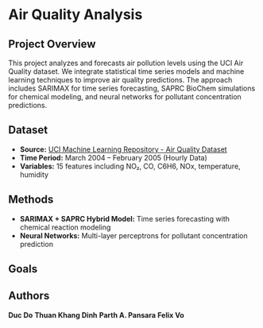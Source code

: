 # Air Quality Analysis

## Project Overview  
This project analyzes and forecasts air pollution levels using the UCI Air Quality dataset. We integrate statistical time series models and machine learning techniques to improve air quality predictions. The approach includes SARIMAX for time series forecasting, SAPRC BioChem simulations for chemical modeling, and neural networks for pollutant concentration predictions.  

## Dataset  
- **Source:** [UCI Machine Learning Repository - Air Quality Dataset](https://archive.ics.uci.edu/dataset/360/air+quality)  
- **Time Period:** March 2004 – February 2005 (Hourly Data)  
- **Variables:** 15 features including NO₂, CO, C6H6, NOx, temperature, humidity  

## Methods  
- **SARIMAX + SAPRC Hybrid Model:** Time series forecasting with chemical reaction modeling  
- **Neural Networks:** Multi-layer perceptrons for pollutant concentration prediction
## Goals  


## Authors  
  **Duc Do**
  **Thuan Khang Dinh**
  **Parth A. Pansara**
  **Felix Vo**
